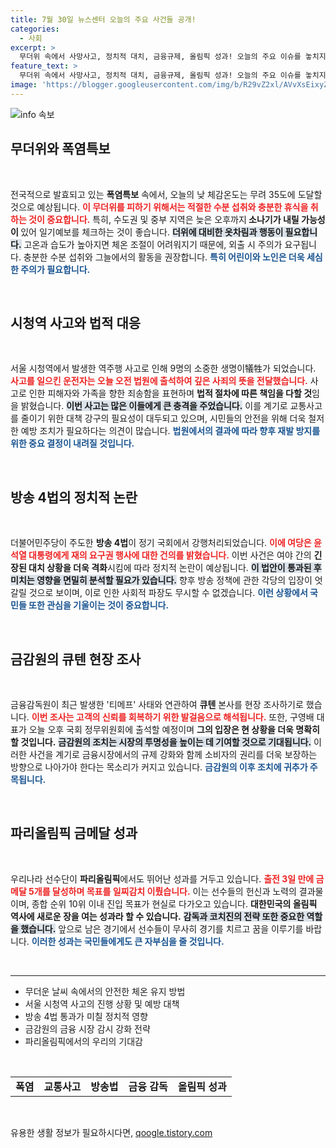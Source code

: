 ```yaml
---
title: 7월 30일 뉴스센터 오늘의 주요 사건들 공개!
categories:
  - 사회
excerpt: >
  무더위 속에서 사망사고, 정치적 대치, 금융규제, 올림픽 성과! 오늘의 주요 이슈를 놓치지 마세요. 체감온도 35도, 시청역 사고의 진실, 파리올림픽 금메달 소식까지!
feature_text: >
  무더위 속에서 사망사고, 정치적 대치, 금융규제, 올림픽 성과! 오늘의 주요 이슈를 놓치지 마세요. 체감온도 35도, 시청역 사고의 진실, 파리올림픽 금메달 소식까지!
image: 'https://blogger.googleusercontent.com/img/b/R29vZ2xl/AVvXsEixyZcFfHzMRdzZMjFBmAUKJYCLCGyLL1o632UiGVXcaFdKo_bkvkuCioo0uUKlGfBVcT3P84aROyZIXSBEx3Aw5nCQ3pTgDom1WDC4m8eifvWiAmWEEVb4x6G_l8C0QH225ldMjyaFvpxGEBGNO37VmDTDMHGhJPq73UglMfDca1-0aw/s1600/blogspot.png'
---
```


<p><img src="https://blogger.googleusercontent.com/img/b/R29vZ2xl/AVvXsEixyZcFfHzMRdzZMjFBmAUKJYCLCGyLL1o632UiGVXcaFdKo_bkvkuCioo0uUKlGfBVcT3P84aROyZIXSBEx3Aw5nCQ3pTgDom1WDC4m8eifvWiAmWEEVb4x6G_l8C0QH225ldMjyaFvpxGEBGNO37VmDTDMHGhJPq73UglMfDca1-0aw/s1600/blogspot.png" alt="info 속보" /></p>

<h2 data-ke-size="size26">무더위와 폭염특보</h2>

<p data-ke-size="size16">&nbsp;</p>

<p>전국적으로 발효되고 있는 <b>폭염특보</b> 속에서, 오늘의 낮 체감온도는 무려 35도에 도달할 것으로 예상됩니다. <b><span style="color: #ee2323;">이 무더위를 피하기 위해서는 적절한 수분 섭취와 충분한 휴식을 취하는 것이 중요합니다.</span></b> 특히, 수도권 및 중부 지역은 늦은 오후까지<strong> 소나기가 내릴 가능성이 </strong>있어 일기예보를 체크하는 것이 좋습니다. <b><span style="background-color: #21538527;">더위에 대비한 옷차림과 행동이 필요합니다.</span></b> 고온과 습도가 높아지면 체온 조절이 어려워지기 때문에, 외출 시 주의가 요구됩니다. 충분한 수분 섭취와 그늘에서의 활동을 권장합니다. <b><span style="color: #1a5490;">특히 어린이와 노인은 더욱 세심한 주의가 필요합니다.</span></b> </p>

<p data-ke-size="size16">&nbsp;</p>

<h2 data-ke-size="size26">시청역 사고와 법적 대응</h2>

<p data-ke-size="size16">&nbsp;</p>

<p>서울 시청역에서 발생한 역주행 사고로 인해 9명의 소중한 생명이犠牲가 되었습니다. <b><span style="color: #ee2323;">사고를 일으킨 운전자는 오늘 오전 법원에 출석하여 깊은 사죄의 뜻을 전달했습니다.</span></b> 사고로 인한 피해자와 가족을 향한 죄송함을 표현하며 <strong>법적 절차에 따른 책임을 다할 것</strong>임을 밝혔습니다. <b><span style="background-color: #21538527;">이번 사고는 많은 이들에게 큰 충격을 주었습니다.</span></b> 이를 계기로 교통사고를 줄이기 위한 대책 강구의 필요성이 대두되고 있으며, 시민들의 안전을 위해 더욱 철저한 예방 조치가 필요하다는 의견이 많습니다. <b><span style="color: #1a5490;">법원에서의 결과에 따라 향후 재발 방지를 위한 중요 결정이 내려질 것입니다.</span></b></p>

<p data-ke-size="size16">&nbsp;</p>

<h2 data-ke-size="size26">방송 4법의 정치적 논란</h2>

<p data-ke-size="size16">&nbsp;</p>

<p>더불어민주당이 주도한 <b>방송 4법</b>이 정기 국회에서 강행처리되었습니다. <b><span style="color: #ee2323;">이에 여당은 윤석열 대통령에게 재의 요구권 행사에 대한 건의를 밝혔습니다.</span></b> 이번 사건은 여야 간의 <strong>긴장된 대치 상황을 더욱 격화</strong>시킴에 따라 정치적 논란이 예상됩니다. <b><span style="background-color: #21538527;">이 법안이 통과된 후 미치는 영향을 면밀히 분석할 필요가 있습니다.</span></b> 향후 방송 정책에 관한 각당의 입장이 엇갈릴 것으로 보이며, 이로 인한 사회적 파장도 무시할 수 없겠습니다. <b><span style="color: #1a5490;">이런 상황에서 국민들 또한 관심을 기울이는 것이 중요합니다.</span></b> </p>

<p data-ke-size="size16">&nbsp;</p>

<h2 data-ke-size="size26">금감원의 큐텐 현장 조사</h2>

<p data-ke-size="size16">&nbsp;</p>

<p>금융감독원이 최근 발생한 '티메프' 사태와 연관하여 <b>큐텐</b> 본사를 현장 조사하기로 했습니다. <b><span style="color: #ee2323;">이번 조사는 고객의 신뢰를 회복하기 위한 발걸음으로 해석됩니다.</span></b> 또한, 구영배 대표가 오늘 오후 국회 정무위원회에 출석할 예정이며 <strong>그의 입장은 현 상황을 더욱 명확히 할 것입니다.</strong> <b><span style="background-color: #21538527;">금감원의 조치는 시장의 투명성을 높이는 데 기여할 것으로 기대됩니다.</span></b> 이러한 사건을 계기로 금융시장에서의 규제 강화와 함께 소비자의 권리를 더욱 보장하는 방향으로 나아가야 한다는 목소리가 커지고 있습니다. <b><span style="color: #1a5490;">금감원의 이후 조치에 귀추가 주목됩니다.</span></b></p>

<p data-ke-size="size16">&nbsp;</p>

<h2 data-ke-size="size26">파리올림픽 금메달 성과</h2>

<p data-ke-size="size16">&nbsp;</p>

<p>우리나라 선수단이 <b>파리올림픽</b>에서도 뛰어난 성과를 거두고 있습니다. <b><span style="color: #ee2323;">출전 3일 만에 금메달 5개를 달성하며 목표를 일찌감치 이뤘습니다.</span></b> 이는 선수들의 헌신과 노력의 결과물이며, 종합 순위 10위 이내 진입 목표가 현실로 다가오고 있습니다. <strong>대한민국의 올림픽 역사에 새로운 장을 여는 성과라 할 수 있습니다.</strong> <b><span style="background-color: #21538527;">감독과 코치진의 전략 또한 중요한 역할을 했습니다.</span></b> 앞으로 남은 경기에서 선수들이 무사히 경기를 치르고 꿈을 이루기를 바랍니다. <b><span style="color: #1a5490;">이러한 성과는 국민들에게도 큰 자부심을 줄 것입니다.</span></b></p>

<p data-ke-size="size16">&nbsp;</p> 

<hr>

<ul>
  <li>무더운 날씨 속에서의 안전한 체온 유지 방법</li>
  <li>서울 시청역 사고의 진행 상황 및 예방 대책</li>
  <li>방송 4법 통과가 미칠 정치적 영향</li>
  <li>금감원의 금융 시장 감시 강화 전략</li>
  <li>파리올림픽에서의 우리의 기대감</li>
</ul>

<p data-ke-size="size16">&nbsp;</p> 

<table style="width: 100%;">
<tr>
     <td style="text-align: center; height: 30px;"><b>폭염</b></td>
     <td style="text-align: center; height: 30px;"><b>교통사고</b></td>
     <td style="text-align: center; height: 30px;"><b>방송법</b></td>
     <td style="text-align: center; height: 30px;"><b>금융 감독</b></td>
     <td style="text-align: center; height: 30px;"><b>올림픽 성과</b></td>
</tr>
</table> 

<p data-ke-size="size16">&nbsp;</p> 
유용한 생활 정보가 필요하시다면, <a href="https://qoogle.tistory.com" rel="dofollow">qoogle.tistory.com</a>


